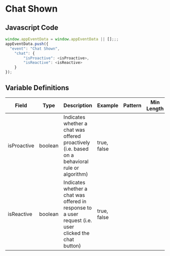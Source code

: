 # Chat Shown

### 

## Javascript Code
```js
window.appEventData = window.appEventData || [];;;
appEventData.push({
  "event": "Chat Shown",
    "chat": {
        "isProactive": <isProactive>,
        "isReactive": <isReactive>
    }
});
```

## Variable Definitions

|Field|Type|Description|Example|Pattern|Min Length|Max Length|Minimum|Maximum|Multiple Of|
| --- | --- | --- | --- | --- | --- | --- | --- | --- | --- |
|isProactive|boolean|Indicates whether a chat was offered proactively \(i.e. based on a behavioral rule or algorithm\)|true, false|||||||
|isReactive|boolean|Indicates whether a chat was offered in response to a user request \(i.e. user clicked the chat button\)|true, false|||||||




